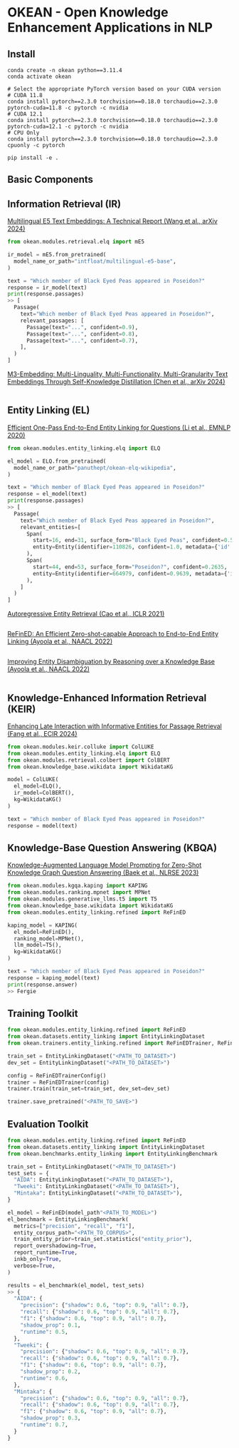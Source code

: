 # OKEAN - Open Knowledge Enhancement Applications in NLP

## Install
```
conda create -n okean python==3.11.4
conda activate okean

# Select the appropriate PyTorch version based on your CUDA version
# CUDA 11.8
conda install pytorch==2.3.0 torchvision==0.18.0 torchaudio==2.3.0 pytorch-cuda=11.8 -c pytorch -c nvidia
# CUDA 12.1
conda install pytorch==2.3.0 torchvision==0.18.0 torchaudio==2.3.0 pytorch-cuda=12.1 -c pytorch -c nvidia
# CPU Only
conda install pytorch==2.3.0 torchvision==0.18.0 torchaudio==2.3.0 cpuonly -c pytorch

pip install -e .
```

## Basic Components

## Information Retrieval (IR)

[Multilingual E5 Text Embeddings: A Technical Report (Wang et al., arXiv 2024)](https://arxiv.org/pdf/2402.05672)

```python
from okean.modules.retrieval.elq import mE5

ir_model = mE5.from_pretrained(
  model_name_or_path="intfloat/multilingual-e5-base",
)

text = "Which member of Black Eyed Peas appeared in Poseidon?"
response = ir_model(text)
print(response.passages)
>> [
  Passage(
    text="Which member of Black Eyed Peas appeared in Poseidon?",
    relevant_passages: [
      Passage(text="...", confident=0.9),
      Passage(text="...", confident=0.8),
      Passage(text="...", confident=0.7),
    ],
  )
]
```

[M3-Embedding: Multi-Linguality, Multi-Functionality, Multi-Granularity Text Embeddings Through Self-Knowledge Distillation (Chen et al., arXiv 2024)](https://arxiv.org/pdf/2402.03216)

```python
```

## Entity Linking (EL)

[Efficient One-Pass End-to-End Entity Linking for Questions (Li et al., EMNLP 2020)](https://aclanthology.org/2020.emnlp-main.522.pdf)

```python
from okean.modules.entity_linking.elq import ELQ

el_model = ELQ.from_pretrained(
  model_name_or_path="panuthept/okean-elq-wikipedia",
)

text = "Which member of Black Eyed Peas appeared in Poseidon?"
response = el_model(text)
print(response.passages)
>> [
  Passage(
    text="Which member of Black Eyed Peas appeared in Poseidon?",
    relevant_entities=[
      Span(
        start=16, end=31, surface_form="Black Eyed Peas", confident=0.5956,
        entity=Entity(identifier=110826, confident=1.0, metadata={'id': {'wikipedia': '210453', 'wikidata': 'Q134541'}})
      ),
      Span(
        start=44, end=53, surface_form="Poseidon?", confident=0.2635,
        entity=Entity(identifier=664979, confident=0.9639, metadata={'id': {'wikipedia': '2688309', 'wikidata': 'Q906633'}})
      ),
    ]
  )
]
```

[Autoregressive Entity Retrieval (Cao et al., ICLR 2021)](https://arxiv.org/pdf/2010.00904)
```python
```

[ReFinED: An Efficient Zero-shot-capable Approach to End-to-End Entity Linking (Ayoola et al., NAACL 2022)](https://aclanthology.org/2022.naacl-industry.24.pdf)
```python
```

[Improving Entity Disambiguation by Reasoning over a Knowledge Base (Ayoola et al., NAACL 2022)](https://aclanthology.org/2022.naacl-main.210.pdf)
```python
```

## Knowledge-Enhanced Information Retrieval (KEIR)

[Enhancing Late Interaction with Informative Entities for Passage Retrieval (Fang et al., ECIR 2024)](https://keirworkshop.github.io/assets/files/keir_4.pdf)

```python
from okean.modules.keir.colluke import ColLUKE
from okean.modules.entity_linking.elq import ELQ
from okean.modules.retrieval.colbert import ColBERT
from okean.knowledge_base.wikidata import WikidataKG

model = ColLUKE(
  el_model=ELQ(),
  ir_model=ColBERT(),
  kg=WikidataKG()
)

text = "Which member of Black Eyed Peas appeared in Poseidon?"
response = model(text)
```

## Knowledge-Base Question Answering (KBQA)

[Knowledge-Augmented Language Model Prompting for Zero-Shot Knowledge Graph Question Answering (Baek et al., NLRSE 2023)](https://aclanthology.org/2023.nlrse-1.7)

```python
from okean.modules.kgqa.kaping import KAPING
from okean.modules.ranking.mpnet import MPNet
from okean.modules.generative_llms.t5 import T5
from okean.knowledge_base.wikidata import WikidataKG
from okean.modules.entity_linking.refined import ReFinED

kaping_model = KAPING(
  el_model=ReFinED(),
  ranking_model=MPNet(),
  llm_model=T5(),
  kg=WikidataKG()
)

text = "Which member of Black Eyed Peas appeared in Poseidon?"
response = kaping_model(text)
print(response.answer)
>> Fergie
```

## Training Toolkit
```python
from okean.modules.entity_linking.refined import ReFinED
from okean.datasets.entity_linking import EntityLinkingDataset
from okean.trainers.entity_linking.refined import ReFinEDTrainer, ReFinEDTrainerConfig

train_set = EntityLinkingDataset("<PATH_TO_DATASET>")
dev_set = EntityLinkingDataset("<PATH_TO_DATASET>")

config = ReFinEDTrainerConfig()
trainer = ReFinEDTrainer(config)
trainer.train(train_set=train_set, dev_set=dev_set)

trainer.save_pretrained("<PATH_TO_SAVE>")
```

## Evaluation Toolkit
```python
from okean.modules.entity_linking.refined import ReFinED
from okean.datasets.entity_linking import EntityLinkingDataset
from okean.benchmarks.entity_linking import EntityLinkingBenchmark

train_set = EntityLinkingDataset("<PATH_TO_DATASET>") 
test_sets = {
  "AIDA": EntityLinkingDataset("<PATH_TO_DATASET>"),
  "Tweeki": EntityLinkingDataset("<PATH_TO_DATASET>"),
  "Mintaka": EntityLinkingDataset("<PATH_TO_DATASET>"),
}

el_model = ReFinED(model_path"<PATH_TO_MODEL>")
el_benchmark = EntityLinkingBenchmark(
  metrics=["precision", "recall", "f1"],
  entity_corpus_path="<PATH_TO_CORPUS>",
  train_entity_prior=train_set.statistics("entity_prior"),
  report_overshadowing=True,
  report_runtime=True,
  inkb_only=True,
  verbose=True,
)

results = el_benchmark(el_model, test_sets)
>> {
  "AIDA": {
    "precision": {"shadow": 0.6, "top": 0.9, "all": 0.7},
    "recall": {"shadow": 0.6, "top": 0.9, "all": 0.7},
    "f1": {"shadow": 0.6, "top": 0.9, "all": 0.7},
    "shadow_prop": 0.1,
    "runtime": 0.5,
  },
  "Tweeki": {
    "precision": {"shadow": 0.6, "top": 0.9, "all": 0.7},
    "recall": {"shadow": 0.6, "top": 0.9, "all": 0.7},
    "f1": {"shadow": 0.6, "top": 0.9, "all": 0.7},
    "shadow_prop": 0.2,
    "runtime": 0.6,
  },
  "Mintaka": {
    "precision": {"shadow": 0.6, "top": 0.9, "all": 0.7},
    "recall": {"shadow": 0.6, "top": 0.9, "all": 0.7},
    "f1": {"shadow": 0.6, "top": 0.9, "all": 0.7},
    "shadow_prop": 0.3,
    "runtime": 0.7,
  }
}
```
